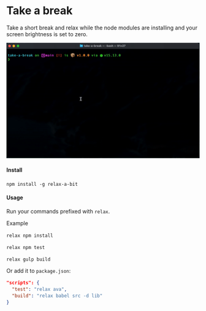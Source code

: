 # Take a break 

Take a short break and relax while the node modules are installing and your screen brightness is set to zero.

![demo](/demo.gif)

#### Install

`npm install -g relax-a-bit`

#### Usage

Run your commands prefixed with `relax`.

Example

`relax npm install`

`relax npm test`

`relax gulp build`


Or add it to `package.json`:

```json
"scripts": {
  "test": "relax ava",
  "build": "relax babel src -d lib"
}
```